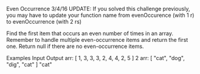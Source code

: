 Even Occurrence
3/4/16 UPDATE: If you solved this challenge previously, you may have to update your function name from evenOccurence (with 1 r) to evenOccurrence (with 2 rs)


Find the first item that occurs an even number of times in an array. Remember to handle multiple even-occurrence items and return the first one. Return null if there are no even-occurrence items.

Examples
Input	Output
arr:
[ 1, 3, 3, 3, 2, 4, 4, 2, 5 ]	2
arr:
[ "cat", "dog", "dig", "cat" ]	"cat"
